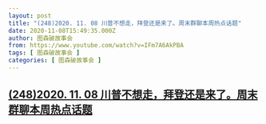 ```yaml
---
layout: post
title: "(248)2020. 11. 08 川普不想走，拜登还是来了。周末群聊本周热点话题"
date: 2020-11-08T15:49:35.000Z
author: 图森破故事会
from: https://www.youtube.com/watch?v=IFm7A6AkPBA
tags: [ 图森破故事会 ]
categories: [ 图森破故事会 ]
---
```

<!--1604850575000-->
[(248)2020. 11. 08 川普不想走，拜登还是来了。周末群聊本周热点话题](https://www.youtube.com/watch?v=IFm7A6AkPBA)
------

<div>

</div>
